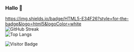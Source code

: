 ### Hallo 👋
https://img.shields.io/badge/HTML5-E34F26?style=for-the-badge&logo=html5&logoColor=white  
![GitHub Streak](https://github-readme-streak-stats.herokuapp.com/?user=archisvaze)  
![Top Langs](https://github-readme-stats.vercel.app/api/top-langs/?username=archisvaze&hide=TeX&layout=compact)  



![Visitor Badge](https://visitor-badge.laobi.icu/badge?page_id=archisvaze.archisvaze)
<!--
**archisvaze/archisvaze** is a ✨ _special_ ✨ repository because its `README.md` (this file) appears on your GitHub 

Here are some ideas to get you started:

- 🔭 I’m currently working on ...
- 🌱 I’m currently learning ...
- 👯 I’m looking to collaborate on ...
- 🤔 I’m looking for help with ...
- 💬 Ask me about ...
- 📫 How to reach me: ...
- 😄 Pronouns: ...
- ⚡ Fun fact: ...
-->

